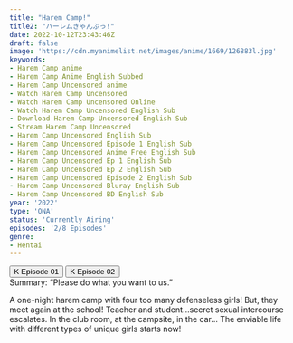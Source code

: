 ```yaml
---
title: "Harem Camp!"
title2: "ハーレムきゃんぷっ!"
date: 2022-10-12T23:43:46Z
draft: false
image: 'https://cdn.myanimelist.net/images/anime/1669/126883l.jpg'
keywords:
- Harem Camp anime
- Harem Camp Anime English Subbed
- Harem Camp Uncensored anime
- Watch Harem Camp Uncensored
- Watch Harem Camp Uncensored Online
- Watch Harem Camp Uncensored English Sub
- Download Harem Camp Uncensored English Sub
- Stream Harem Camp Uncensored
- Harem Camp Uncensored English Sub
- Harem Camp Uncensored Episode 1 English Sub
- Harem Camp Uncensored Anime Free English Sub
- Harem Camp Uncensored Ep 1 English Sub
- Harem Camp Uncensored Ep 2 English Sub
- Harem Camp Uncensored Episode 2 English Sub
- Harem Camp Uncensored Bluray English Sub
- Harem Camp Uncensored BD English Sub
year: '2022'
type: 'ONA'
status: 'Currently Airing'
episodes: '2/8 Episodes'
genre:
- Hentai
---
```


<div class="d-g gg-5 gtc-r ai-c">
<button onclick="window.open('?kwf2=anime/HaremCamp/Harem Camp - 01','_blank')">K Episode 01</button>
<button onclick="window.open('?kwf2=anime/HaremCamp/Harem Camp - 02','_blank')">K Episode 02</button>
</div>
<div class="bc-1 p-5 d-g gg-5">Summary: “Please do what you want to us.”

A one-night harem camp with four too many defenseless girls! But, they meet again at the school!
Teacher and student…secret sexual intercourse escalates.
In the club room, at the campsite, in the car…
The enviable life with different types of unique girls starts now!
</div>